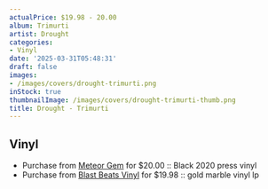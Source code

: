 ```yaml
---
actualPrice: $19.98 - 20.00
album: Trimurti
artist: Drought
categories:
- Vinyl
date: '2025-03-31T05:48:31'
draft: false
images:
- /images/covers/drought-trimurti.png
inStock: true
thumbnailImage: /images/covers/drought-trimurti-thumb.png
title: Drought - Trimurti
---
```


## Vinyl
* Purchase from [Meteor Gem](https://meteor-gem.com/products/drought-trimurti-lp) for $20.00 :: Black 2020 press vinyl
* Purchase from [Blast Beats Vinyl](https://blastbeatsvinyl.com/products/drought-trimurti-gold-marble-vinyl-lp) for $19.98 :: gold marble vinyl lp
